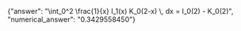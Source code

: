 {"answer": "\\int_0^2 \\frac{1}{x} I_1(x) K_0(2-x) \\, dx = I_0(2) - K_0(2)", "numerical_answer": "0.3429558450"}